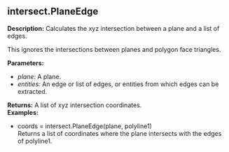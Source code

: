 ## intersect.PlaneEdge  
  
  
**Description:** Calculates the xyz intersection between a plane and a list of edges.


This ignores the intersections between planes and polygon face triangles.

  
  
**Parameters:**  
  * *plane:* A plane.  
  * *entities:* An edge or list of edges, or entities from which edges can be extracted.  
  
**Returns:** A list of xyz intersection coordinates.  
**Examples:**  
  * coords = intersect.PlaneEdge(plane, polyline1)  
    Returns a list of coordinates where the plane intersects with the edges of polyline1.
  
